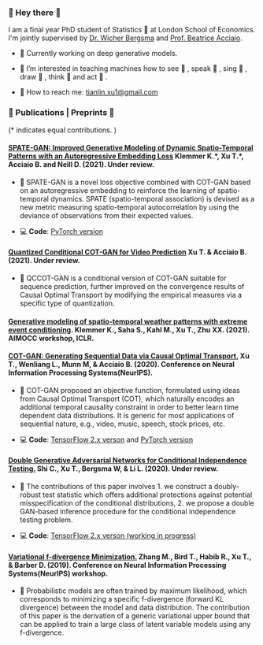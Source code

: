 ### :purple_heart: Hey there :purple_heart:

I am a final year PhD student of Statistics :game_die:  at London School of Economics. I'm jointly supervised by [Dr. Wicher Bergsma](https://www.lse.ac.uk/Statistics/People/Dr-Wicher-Bergsma) and [Prof. Beatrice Acciaio](http://beatrice-acciaio.net/). 

- 🔭 Currently working on deep generative models.  

- 🌱 I’m interested in teaching machines how to see :eyes: , speak :mega: , sing :musical_score: , draw :art: , think :brain: and act :running: .  

- :e-mail: How to reach me: tianlin.xu1@gmail.com

### :scroll: Publications | Preprints :scroll:

(\* indicates equal contributions. )

#### [SPATE-GAN: Improved Generative Modeling of Dynamic Spatio-Temporal Patterns with an Autoregressive Embedding Loss](https://arxiv.org/pdf/2109.15044.pdf) Klemmer K.\*, Xu T.\*, Acciaio B. and Neill D. (2021). Under review. 

- :speech_balloon: SPATE-GAN is a novel loss objective combined with COT-GAN based on an autoregressive embedding to reinforce the learning of spatio-temporal dynamics. SPATE (spatio-temporal association) is devised as a new metric measuring spatio-temporal autocorrelation by using the deviance of observations from their expected values.

- :computer: **Code**: [PyTorch version](https://github.com/konstantinklemmer/spate-gan)

#### [Quantized Conditional COT-GAN for Video Prediction](https://arxiv.org/pdf/2106.05658.pdf) Xu T. & Acciaio B. (2021). Under review.  


- :speech_balloon: QCCOT-GAN is a conditional version of COT-GAN suitable for sequence prediction, further improved on the convergence results of Causal Optimal Transport by modifying the empirical measures via a specific type of quantization.


#### [Generative modeling of spatio-temporal weather patterns with extreme event conditioning](https://arxiv.org/pdf/2104.12469.pdf). Klemmer K., Saha S., Kahl M., Xu T., Zhu XX. (2021). AIMOCC workshop, ICLR.

#### [COT-GAN: Generating Sequential Data via Causal Optimal Transport.](https://papers.nips.cc/paper/2020/file/641d77dd5271fca28764612a028d9c8e-Paper.pdf) Xu T., Wenliang L., Munn M, & Acciaio B. (2020). Conference on Neural Information Processing Systems(NeurIPS).

- :speech_balloon: COT-GAN proposed an objective function, formulated using ideas from Causal Optimal Transport (COT), which naturally encodes an additional temporal causality constraint in order to better learn time dependent data distributions. It is generic for most applications of sequential nature, e.g., video, music, speech, stock prices, etc.  

- :computer: **Code**: [TensorFlow 2.x verson](https://github.com/tianlinxu312/cot-gan) and [PyTorch version](https://github.com/tianlinxu312/cot-gan-pytorch)

#### [Double Generative Adversarial Networks for Conditional Independence Testing.](https://arxiv.org/pdf/2006.02615.pdf) Shi C., Xu T., Bergsma W, & Li L. (2020). Under review.

- :speech_balloon: The contributions of this paper involves 1. we construct a doubly-robust test statistic which offers additional protections against potential misspecification of the conditional distributions, 2. we propose a double GAN-based inference procedure for the conditional independence testing problem.

- :computer: **Code**: [TensorFlow 2.x verson (working in progress)](https://github.com/tianlinxu312/dgcit)

#### [Variational f-divergence Minimization.](https://arxiv.org/pdf/1907.11891.pdf) Zhang M., Bird T., Habib R., Xu T., & Barber D. (2019). Conference on Neural Information Processing Systems(NeurIPS) workshop.

- :speech_balloon: Probabilistic models are often trained by maximum likelihood, which corresponds to minimizing a specific f-divergence (forward KL divergence) between the model and data distribution. The contribution of this paper is the derivation of a generic variational upper bound that can be applied to train a large class of latent variable models using any f-divergence.

<!--
**tianlinxu312/tianlinxu312** is a ✨ _special_ ✨ repository because its `README.md` (this file) appears on your GitHub profile.

- :mortar_board: Google Scholar: https://scholar.google.com/citations?user=KPrpfPsAAAAJ&hl=en

- 🔭 I’m currently working on ...
- 🌱 I’m currently learning ...
- 👯 I’m looking to collaborate on ...
- 🤔 I’m looking for help with ...
- 💬 Ask me about ...
- 📫 How to reach me: ...
- 😄 Pronouns: ...
- ⚡ Fun fact: ...
-->
